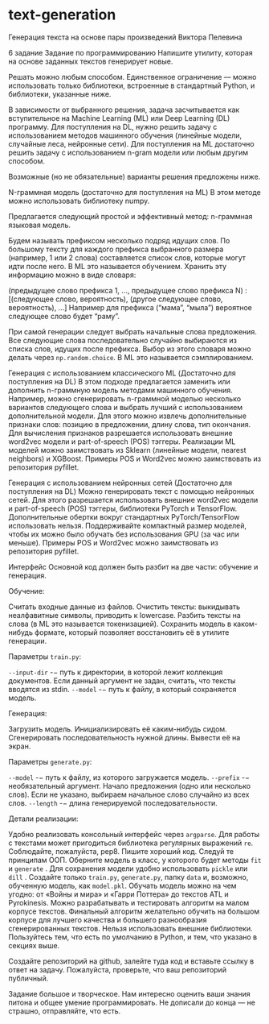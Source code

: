 # text-generation
Генерация текста на основе пары произведений Виктора Пелевина

6 задание
Задание по программированию
Напишите утилиту, которая на основе заданных текстов генерирует новые. 



Решать можно любым способом. Единственное ограничение ﻿﻿––﻿﻿ можно использовать только библиотеки, встроенные в стандартный Python, и библиотеки, указанные ниже. 



В зависимости от выбранного решения, задача засчитывается как вступительное на Machine Learning (ML) или Deep Learning (DL) программу. Для поступления на DL, нужно решить задачу с использованием методов машинного обучения (линейные модели, случайные леса, нейронные сети). Для поступления на ML достаточно решить задачу с использованием n-gram модели или любым другим способом. 



Возможные (но не обязательные) варианты решения предложены ниже. 



N-граммная модель (достаточно для поступления на ML)
В этом методе можно использовать библиотеку numpy.



Предлагается следующий простой и эффективный метод: n-граммная языковая модель.



Будем называть префиксом несколько подряд идущих слов. По большому тексту для каждого префикса выбранного размера (например, 1 или 2 слова) составляется список слов, которые могут идти после него. В ML это называется обучением. Хранить эту информацию можно в виде словаря: 

(предыдущее слово префикса 1, ..., предыдущее слово префикса N) : 
[(следующее слово, вероятность), (другое следующее слово, вероятность), ...] 
Например для префикса (“мама”, “мыла”) вероятное следующее слово будет “раму”.



При самой генерации следует выбрать начальные слова предложения. Все следующие слова последовательно случайно выбираются из списка слов, идущих после префикса. Выбор из этого словаря можно делать через `np.random.choice`. В ML это называется сэмплированием.



Генерация с использованием классического ML (Достаточно для поступления на DL)
В этом подходе предлагается заменить или дополнить n-граммную модель методами машинного обучения. Например, можно сгенерировать n-граммной моделью несколько вариантов следующего слова и выбрать лучший с использованием дополнительной модели. Для этого можно извлечь дополнительные признаки слов: позицию в предложении, длину слова, тип окончания. Для вычисления признаков разрешается использовать внешние word2vec модели и part-of-speech (POS) тэггеры. Реализации ML моделей можно заимствовать из Sklearn (линейные модели, nearest neighbors) и XGBoost. Примеры POS и Word2vec можно заимствовать из репозитория pyfillet.



Генерация с использованием нейронных сетей (Достаточно для поступления на DL)
Можно генерировать текст с помощью нейронных сетей. Для этого разрешается использовать внешние word2vec модели и part-of-speech (POS) тэггеры, библиотеки PyTorch и TensorFlow. Дополнительные обертки вокруг стандартных PyTorch/TensorFlow использовать нельзя. Поддерживайте компактный размер моделей, чтобы их можно было обучать без использования GPU (за час или меньше). Примеры POS и Word2vec можно заимствовать из репозитория pyfillet.



Интерфейс
Основной код должен быть разбит на две части: обучение и генерация.



Обучение:

Считать входные данные из файлов.
Очистить тексты: выкидывать неалфавитные символы, приводить к lowercase.
Разбить тексты на слова (в ML это называется токенизацией).
Сохранить модель в каком-нибудь формате, который позволяет восстановить её в утилите генерации.


Параметры `train.py`:

`--input-dir` ﻿﻿-−﻿﻿ путь к директории, в которой лежит коллекция документов. Если данный аргумент не задан, считать, что тексты вводятся из stdin.
`--model` ﻿﻿-−﻿﻿ путь к файлу, в который сохраняется модель.


Генерация:

Загрузить модель.
Инициализировать её каким-нибудь сидом.
Сгенерировать последовательность нужной длины.
Вывести её на экран.


Параметры `generate.py`:

`--model` ﻿﻿-−﻿﻿ путь к файлу, из которого загружается модель.
`--prefix` ﻿﻿-−﻿﻿ необязательный аргумент. Начало предложения (одно или несколько слов). Если не указано, выбираем начальное слово случайно из всех слов.
`--length` ﻿﻿-−﻿﻿ длина генерируемой последовательности.


Детали реализации:

Удобно реализовать консольный интерфейс через `argparse`.
Для работы с текстами может пригодиться библиотека регулярных выражений `re`.
Соблюдайте, пожалуйста, pep8. Пишите хороший код. Следуй те принципам ООП. Оберните модель в класс, у которого будет методы `fit` и `generate` .
Для сохранения модели удобно использовать `pickle` или `dill` .
Создайте только `train.py`, `generate.py`, папку `data` и, возможно, обученную модель, как `model.pkl`.
Обучать модель можно на чем угодно: от «Войны и мира» и «Гарри Поттера» до текстов ATL и Pyrokinesis.
Можно разрабатывать и тестировать алгоритм на малом корпусе текстов. Финальный алгоритм желательно обучить на большом корпусе для лучшего качества и большего разнообразия сгенерированных текстов.
Нельзя использовать внешние библиотеки. Пользуйтесь тем, что есть по умолчанию в Python, и тем, что указано в секциях выше.


Создайте репозиторий на github, залейте туда код и вставьте ссылку в ответ на задачу. Пожалуйста, проверьте, что ваш репозиторий публичный. 



Задание большое и творческое. Нам интересно оценить ваши знания питона и общее умение программировать. Не дописали до конца — не страшно, отправляйте, что есть.
